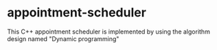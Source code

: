 # appointment-scheduler
This C++ appointment scheduler is implemented by using the algorithm design named "Dynamic programming"
